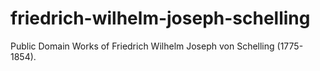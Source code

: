 # friedrich-wilhelm-joseph-schelling
Public Domain Works of Friedrich Wilhelm Joseph von Schelling (1775-1854).
